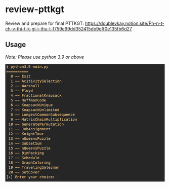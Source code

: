 # review-pttkgt
Review and prepare for final PTTKGT: https://doublevkay.notion.site/Ph-n-t-ch-v-thi-t-k-gi-i-thu-t-f759e99dd352415db9eff0e135fb6d27
## Usage
*Note: Please use python 3.9 or above*

![usage](usage.png)
